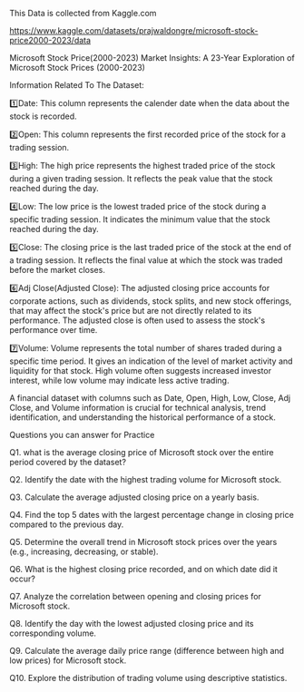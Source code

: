 This Data is collected from Kaggle.com

https://www.kaggle.com/datasets/prajwaldongre/microsoft-stock-price2000-2023/data


Microsoft Stock Price(2000-2023)
Market Insights: A 23-Year Exploration of Microsoft Stock Prices (2000-2023)


Information Related To The Dataset:

1️⃣Date: This column represents the calender date when the data about the stock is recorded.

2️⃣Open: This column represents the first recorded price of the stock for a trading session.

3️⃣High: The high price represents the highest traded price of the stock during a given trading session. It reflects the peak value that the stock reached during the day.

4️⃣Low: The low price is the lowest traded price of the stock during a specific trading session. It indicates the minimum value that the stock reached during the day.

5️⃣Close: The closing price is the last traded price of the stock at the end of a trading session. It reflects the final value at which the stock was traded before the market closes.

6️⃣Adj Close(Adjusted Close): The adjusted closing price accounts for corporate actions, such as dividends, stock splits, and new stock offerings, that may affect the stock's price but are not directly related to its performance. The adjusted close is often used to assess the stock's performance over time.

7️⃣Volume: Volume represents the total number of shares traded during a specific time period. It gives an indication of the level of market activity and liquidity for that stock. High volume often suggests increased investor interest, while low volume may indicate less active trading.

A financial dataset with columns such as Date, Open, High, Low, Close, Adj Close, and Volume information is crucial for technical analysis, trend identification, and understanding the historical performance of a stock.







Questions you can answer for Practice 

Q1. what is the average closing price of Microsoft stock over the entire period covered by the dataset?


Q2. Identify the date with the highest trading volume for Microsoft stock.


Q3. Calculate the average adjusted closing price on a yearly basis.


Q4. Find the top 5 dates with the largest percentage change in closing price compared to the previous day.


Q5. Determine the overall trend in Microsoft stock prices over the years (e.g., increasing, decreasing, or stable).


Q6. What is the highest closing price recorded, and on which date did it occur?


Q7. Analyze the correlation between opening and closing prices for Microsoft stock.


Q8. Identify the day with the lowest adjusted closing price and its corresponding volume.


Q9. Calculate the average daily price range (difference between high and low prices) for Microsoft stock.


Q10. Explore the distribution of trading volume using descriptive statistics.
